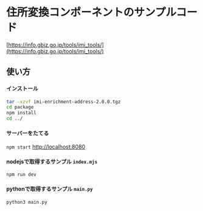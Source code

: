 # 住所変換コンポーネントのサンプルコード

[https://info.gbiz.go.jp/tools/imi_tools/](https://info.gbiz.go.jp/tools/imi_tools/)

## 使い方
#### インストール

```bash
tar -xzvf imi-enrichment-address-2.0.0.tgz
cd package
npm install
cd ../
```

#### サーバーをたてる
`npm start`
[http://localhost:8080](http://localhost:8080)


#### nodejsで取得するサンプル `index.mjs`

`npm run dev`

#### pythonで取得するサンプル `main.py`
`python3 main.py`